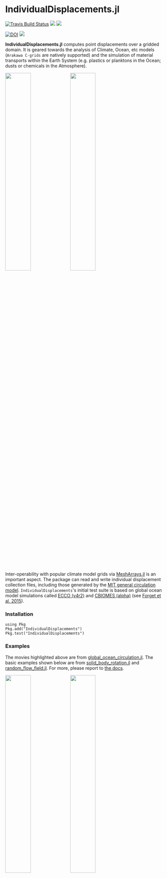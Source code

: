 # IndividualDisplacements.jl

[![Travis Build Status](https://travis-ci.org/JuliaClimate/IndividualDisplacements.jl.svg?branch=master)](https://travis-ci.org/JuliaClimate/IndividualDisplacements.jl)
[![](https://img.shields.io/badge/docs-stable-blue.svg)](https://JuliaClimate.github.io/IndividualDisplacements.jl/stable)
[![](https://img.shields.io/badge/docs-dev-blue.svg)](https://JuliaClimate.github.io/IndividualDisplacements.jl/dev)

[![DOI](https://zenodo.org/badge/208676176.svg)](https://zenodo.org/badge/latestdoi/208676176)
[![](https://mybinder.org/badge_logo.svg)](https://mybinder.org/v2/gh/JuliaClimate/IndividualDisplacements.jl/web1?filepath=docs%2Fsrc%2Fnotebooks)

**IndividualDisplacements.jl** computes point displacements over a gridded domain. It is geared towards the analysis of Climate, Ocean, etc models (`Arakawa C-grids` are natively supported) and the simulation of material transports within the Earth System (e.g. plastics or planktons in the Ocean; dusts or chemicals in the Atmosphere). 

[<img src="https://user-images.githubusercontent.com/20276764/84766999-b801ad80-af9f-11ea-922a-610ad8a257dc.png" width="40%">](https://youtu.be/W5DNqJG9jt0)  [<img src="https://user-images.githubusercontent.com/20276764/84767001-b89a4400-af9f-11ea-956f-2e207f892c4f.png" width="40%">](https://youtu.be/M6vAUtIsIIY)

Inter-operability with popular climate model grids via [MeshArrays.jl](https://github.com/JuliaClimate/MeshArrays.jl) is an important aspect. The package can read and write individual displacement collection files, including those generated by the [MIT general circulation model](https://mitgcm.readthedocs.io/en/latest/?badge=latest). `IndividualDisplacements`'s initial test suite is based on global ocean model simulations called [ECCO (v4r2)](https://eccov4.readthedocs.io/en/latest/) and [CBIOMES (alpha)](https://cbiomes.readthedocs.io/en/latest/) (see [Forget et al. 2015](https://doi.org/10.5194/gmd-8-3071-2015)).

### Installation

```
using Pkg
Pkg.add("IndividualDisplacements")
Pkg.test("IndividualDisplacements")
```

### Examples

The movies highlighted above are from [global\_ocean\_circulation.jl](https://juliaclimate.github.io/IndividualDisplacements.jl/dev/worldwide/global_ocean_circulation/). The basic examples shown below are from [solid\_body\_rotation.jl](https://juliaclimate.github.io/IndividualDisplacements.jl/dev/basics/solid_body_rotation/) and [random\_flow\_field.jl](https://juliaclimate.github.io/IndividualDisplacements.jl/dev/basics/random_flow_field/). For more, please report to [the docs](https://JuliaClimate.github.io/IndividualDisplacements.jl/dev).


<img src="https://github.com/JuliaClimate/IndividualDisplacements.jl/raw/master/examples/figs/SolidBodyRotation.png" width="40%">  <img src="https://github.com/JuliaClimate/IndividualDisplacements.jl/raw/master/examples/figs/RandomFlow.gif" width="40%">
